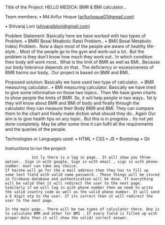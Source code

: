 Title of the Project: 
			HELLO MEDICA: BMR & BMI calculator… 


Team members:
•	Md Arifur Hoque
(arifurhoque01@gmail.com) 

•	Shivaraj Loni
(shivarajbloni@gmail.com) 


Problem Statement: 
			Basically here we have worked with two types of Problem. 
•	BMR( Besal Meabolic Rate) Problem.. 
•	BMI( Besal Metabolic index) Problem.. 
Now a days most of the people are aware of healthy life-style… Most of the people go to the gym and work-out a lot.. But the problem is they don’t know how much they work out.. In which condition their body will work most.. What  is the limit of BMR as well as BMI.. Because our body tolerance depends on that.. The deficiency or excessiveness of BMR harms our body.. Our project is based on BMR and BMI..


Proposed solution:
			Basically we have used two type of calculator.. 
•	BMR measuring calculator.. 
•	BMI measuring calculator. 
Basically we have tried to give some information on those two topics.. Then We have given charts to show people the limits of BMR. 
So, it will help people in two ways.. 1st ly they will know about BMR and BMI of body and finally through the calculator they can measure their Body BMR and BMI. They can compare them to the chart and finally make diction what should they do.. 
Again Our aim is to give  health tips on any topic.. But this is in progress .. Its not yet done completely. May be after some time it can fulfil all the requirements and the queries of the people.

			
Technologies or Languages used:
•	HTML
•	CSS
•	JS
•	Bootstrap
•	Git

Instructions to run the project:

				1st ly there is a log in page.. It will show you three option.. Sign in with google, Sign in with email , sign in with phone-number. User can take any choice. 
	If he/she will go for the e mail address then they has to fill up  some text field with valid name password.. These things will be stored in firebase database and authentication will be done. If everything will be valid then it will redirect the user to the next page. 
	Similarly if we will log in with phone number then we need to write the valid country code as well as the valid phone number. It will send a 6 digit otp to the user. If its correct then it will redirect the user to the next page.

	In the main page.. There will be two types of calculator there. One is to calculate BMR and other for BMI . If every field is filled up with proper data then it will show the valid/ correct answer. 

		
